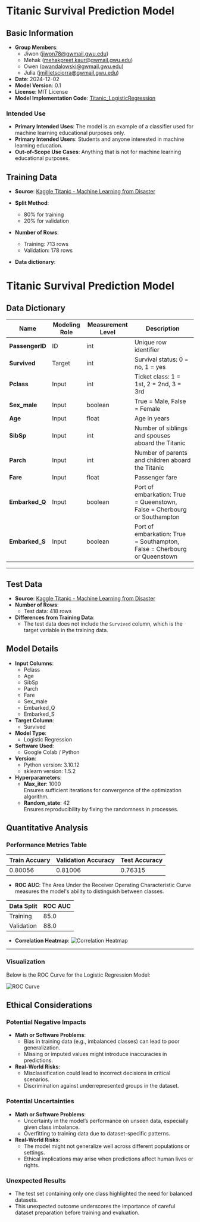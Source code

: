 # Titanic Survival Prediction Model

## Basic Information
- **Group Members**: 
  - Jiwon (jiwon78@gwmail.gwu.edu)
  - Mehak (mehakpreet.kaur@gwmail.gwu.edu)
  - Owen (owandalowski@gwmail.gwu.edu)
  - Julia (jmillietsciorra@gwmail.gwu.edu)
- **Date**: 2024-12-02
- **Model Version**: 0.1
- **License**: MIT License
- **Model Implementation Code**: [Titanic_LogisticRegression](https://github.com/jiwonyun780/titanic-machine-learning-disaster/blob/main/Titanic_Project.ipynb)

### Intended Use
- **Primary Intended Uses**: The model is an example of a classifier used for machine learning educational purposes only.
- **Primary Intended Users**: Students and anyone interested in machine learning education. 
- **Out-of-Scope Use Cases**: Anything that is not for machine learning educational purposes.


## Training Data
- **Source**: [Kaggle Titanic - Machine Learning from Disaster](https://www.kaggle.com/c/titanic/data)
- **Split Method**:
  - 80% for training
  - 20% for validation
- **Number of Rows**:
  - Training: 713 rows
  - Validation: 178 rows

- **Data dictionary**:
# Titanic Survival Prediction Model

## Data Dictionary

| **Name**         | **Modeling Role** | **Measurement Level** | **Description**                                                             |
|-------------------|-------------------|-----------------------|-----------------------------------------------------------------------------|
| **PassengerID**   | ID                | int                   | Unique row identifier                                                      |
| **Survived**      | Target            | int                   | Survival status: 0 = no, 1 = yes                                           |
| **Pclass**        | Input             | int                   | Ticket class: 1 = 1st, 2 = 2nd, 3 = 3rd                                    |
| **Sex_male**      | Input             | boolean               | True = Male, False = Female                                                |
| **Age**           | Input             | float                 | Age in years                                                               |
| **SibSp**         | Input             | int                   | Number of siblings and spouses aboard the Titanic                          |
| **Parch**         | Input             | int                   | Number of parents and children aboard the Titanic                          |
| **Fare**          | Input             | float                 | Passenger fare                                                             |
| **Embarked_Q**    | Input             | boolean               | Port of embarkation: True = Queenstown, False = Cherbourg or Southampton   |
| **Embarked_S**    | Input             | boolean               | Port of embarkation: True = Southampton, False = Cherbourg or Queenstown   |

---

## Test Data
- **Source**: [Kaggle Titanic - Machine Learning from Disaster](https://www.kaggle.com/c/titanic/data)
- **Number of Rows**: 
  - Test data: 418 rows
- **Differences from Training Data**:
  - The test data does not include the `Survived` column, which is the target variable in the training data.

## Model Details
- **Input Columns**: 
  - Pclass
  - Age
  - SibSp
  - Parch
  - Fare
  - Sex_male
  - Embarked_Q
  - Embarked_S
- **Target Column**: 
  - Survived
- **Model Type**: 
  - Logistic Regression
- **Software Used**: 
  - Google Colab / Python
- **Version**: 
  - Python version: 3.10.12
  - sklearn version: 1.5.2
- **Hyperparameters**: 
  - **Max_iter**: 1000  
    Ensures sufficient iterations for convergence of the optimization algorithm.
  - **Random_state**: 42  
    Ensures reproducibility by fixing the randomness in processes.

## Quantitative Analysis


### **Performance Metrics Table**

| Train Accuary  | Validation Accuracy | Test Accuracy  |
|--------------|--------------|----------|
|    0.80056 | 0.81006      | 0.76315     |

- **ROC AUC**: The Area Under the Receiver Operating Characteristic Curve measures the model's ability to distinguish between classes.
  
| Data Split   | ROC AUC  | 
|--------------|----------|
| Training     | 85.0     |
| Validation   | 88.0     |

- **Correlation Heatmap**:
![Correlation Heatmap](Correlation_Heatmap.png)
---

### **Visualization**
Below is the ROC Curve for the Logistic Regression Model:

![ROC Curve](ROC_curve.png)



## Ethical Considerations

### Potential Negative Impacts
- **Math or Software Problems**:
  - Bias in training data (e.g., imbalanced classes) can lead to poor generalization.
  - Missing or imputed values might introduce inaccuracies in predictions.
- **Real-World Risks**:
  - Misclassification could lead to incorrect decisions in critical scenarios.
  - Discrimination against underrepresented groups in the dataset.

### Potential Uncertainties
- **Math or Software Problems**:
  - Uncertainty in the model’s performance on unseen data, especially given class imbalance.
  - Overfitting to training data due to dataset-specific patterns.
- **Real-World Risks**:
  - The model might not generalize well across different populations or settings.
  - Ethical implications may arise when predictions affect human lives or rights.

### Unexpected Results
- The test set containing only one class highlighted the need for balanced datasets.
- This unexpected outcome underscores the importance of careful dataset preparation before training and evaluation.


